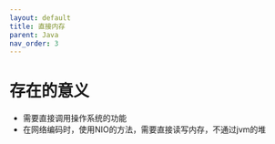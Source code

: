 ```yaml
---
layout: default
title: 直接内存
parent: Java
nav_order: 3
---
```



# 存在的意义
- 需要直接调用操作系统的功能
- 在网络编码时，使用NIO的方法，需要直接读写内存，不通过jvm的堆
